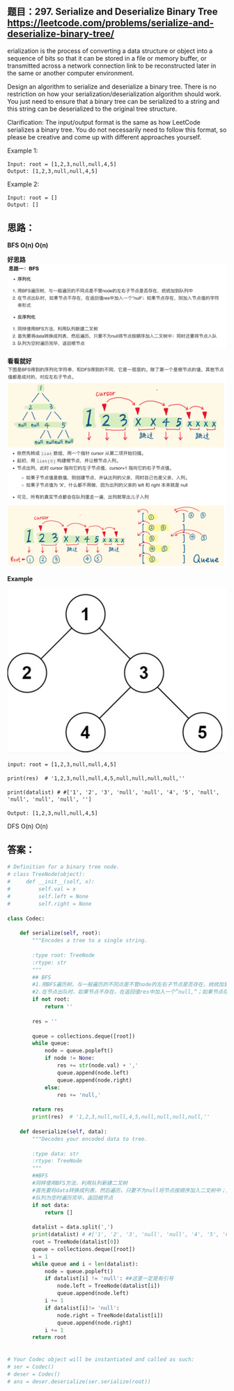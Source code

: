 ## 题目：297. Serialize and Deserialize Binary Tree https://leetcode.com/problems/serialize-and-deserialize-binary-tree/

erialization is the process of converting a data structure or object into a sequence of bits so that it can be stored in a file or memory buffer, or transmitted across a network connection link to be reconstructed later in the same or another computer environment.

Design an algorithm to serialize and deserialize a binary tree. There is no restriction on how your serialization/deserialization algorithm should work. You just need to ensure that a binary tree can be serialized to a string and this string can be deserialized to the original tree structure.

Clarification: The input/output format is the same as how LeetCode serializes a binary tree. You do not necessarily need to follow this format, so please be creative and come up with different approaches yourself.


Example 1:
```
Input: root = [1,2,3,null,null,4,5]
Output: [1,2,3,null,null,4,5]
```
Example 2:
```
Input: root = []
Output: []
```
## 思路：
**BFS O(n) O(n)**

**好思路**
![a](https://github.com/SSRRBB/Leetcode/blob/main/Images/341.png)

**看看就好**
![a](https://github.com/SSRRBB/Leetcode/blob/main/Images/342.png)

**Example**

![a](https://github.com/SSRRBB/Leetcode/blob/main/Images/340.png)
```
input: root = [1,2,3,null,null,4,5]

print(res)  # '1,2,3,null,null,4,5,null,null,null,null,''

print(datalist) # #['1', '2', '3', 'null', 'null', '4', '5', 'null', 'null', 'null', 'null', '']

Output: [1,2,3,null,null,4,5]
```

DFS O(n) O(n)
## 答案：
```python
# Definition for a binary tree node.
# class TreeNode(object):
#     def __init__(self, x):
#         self.val = x
#         self.left = None
#         self.right = None

class Codec:

    def serialize(self, root):
        """Encodes a tree to a single string.
        
        :type root: TreeNode
        :rtype: str
        """
        ## BFS
        #1.用BFS遍历树，与一般遍历的不同点是不管node的左右子节点是否存在，统统加到队列中
        #2.在节点出队时，如果节点不存在，在返回值res中加入一个”null,“；如果节点存在，则加入节点值的字符串形式
        if not root:
            return ''
        
        res = ''
        
        queue = collections.deque([root])
        while queue:
            node = queue.popleft()
            if node != None:
                res += str(node.val) + ','
                queue.append(node.left)
                queue.append(node.right)
            else:
                res += 'null,'
        
        return res
        print(res)  # '1,2,3,null,null,4,5,null,null,null,null,''

    def deserialize(self, data):
        """Decodes your encoded data to tree.
        
        :type data: str
        :rtype: TreeNode
        """
        ##BFS
        #同样使用BFS方法，利用队列新建二叉树
        #首先要将data转换成列表，然后遍历，只要不为null将节点按顺序加入二叉树中；同时还要将节点入队
        #队列为空时遍历完毕，返回根节点
        if not data: 
            return []
        
        datalist = data.split(',') 
        print(datalist) # #['1', '2', '3', 'null', 'null', '4', '5', 'null', 'null', 'null', 'null', '']
        root = TreeNode(datalist[0])
        queue = collections.deque([root])
        i = 1
        while queue and i < len(datalist):
            node = queue.popleft()
            if datalist[i] != 'null': ##这里一定是有引号
                node.left = TreeNode(datalist[i])
                queue.append(node.left)
            i += 1
            if datalist[i]!= 'null':
                node.right = TreeNode(datalist[i])
                queue.append(node.right)
            i += 1
        return root
        

# Your Codec object will be instantiated and called as such:
# ser = Codec()
# deser = Codec()
# ans = deser.deserialize(ser.serialize(root))
```
